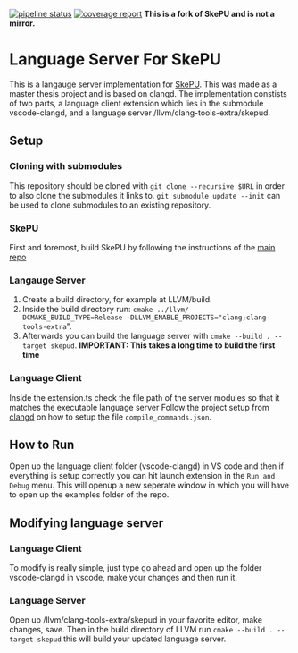[![pipeline status](https://gitlab.ida.liu.se/exa2pro/skepu/badges/master/pipeline.svg)](https://gitlab.ida.liu.se/exa2pro/skepu/commits/master)
[![coverage report](https://gitlab.ida.liu.se/exa2pro/skepu/badges/master/coverage.svg)](https://gitlab.ida.liu.se/exa2pro/skepu/commits/master)
**This is a fork of SkePU and is not a mirror.**

# Language Server For SkePU
This is a langauge server implementation for [SkePU](https://skepu.github.io/). This was made as a master thesis project <Insert link to rapport> and is based on clangd. The implementation constists of two parts, a language client extension which lies in the submodule vscode-clangd, and a language server /llvm/clang-tools-extra/skepud.

## Setup

### Cloning with submodules
This repository should be cloned with `git clone --recursive $URL` in order to also clone the submodules it links to. `git submodule update --init` can be used to clone submodules to an existing repository.

### SkePU
First and foremost, build SkePU by following the instructions of the [main repo](https://github.com/skepu/skepu/)

### Langauge Server
1. Create a build directory, for example at LLVM/build.
2. Inside the build directory run: `cmake ../llvm/ -DCMAKE_BUILD_TYPE=Release -DLLVM_ENABLE_PROJECTS="clang;clang-tools-extra`".
3. Afterwards you can build the language server with `cmake --build . --target skepud`. **IMPORTANT: This takes a long time to build the first time**

### Language Client
Inside the extension.ts check the file path of the server modules so that it matches the executable language server
Follow the project setup from [clangd](https://clangd.llvm.org/installation) on how to setup the file `compile_commands.json`.

## How to Run
Open up the language client folder (vscode-clangd) in VS code and then if everything is setup correctly you can hit launch extension in the `Run and Debug` menu. This will openup a new seperate window in which you will have to open up the examples folder of the repo.

## Modifying language server
### Language Client
To modify is really simple, just type go ahead and open up the folder vscode-clangd in vscode, make your changes and then run it.

### Language Server
Open up /llvm/clang-tools-extra/skepud in your favorite editor, make changes, save.
Then in the build directory of LLVM run `cmake --build . --target skepud` this will build your updated language server.

